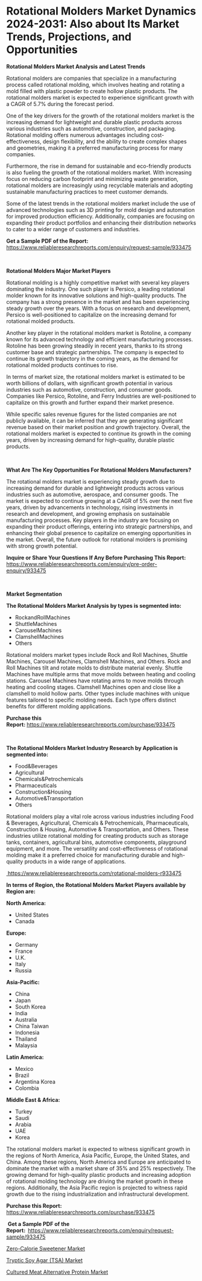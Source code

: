 <p><h1>Rotational Molders Market Dynamics 2024-2031: Also about Its Market Trends, Projections, and Opportunities</h1></p><p><strong>Rotational Molders Market Analysis and Latest Trends</strong></p>
<p><p>Rotational molders are companies that specialize in a manufacturing process called rotational molding, which involves heating and rotating a mold filled with plastic powder to create hollow plastic products. The rotational molders market is expected to experience significant growth with a CAGR of 5.7% during the forecast period.</p><p>One of the key drivers for the growth of the rotational molders market is the increasing demand for lightweight and durable plastic products across various industries such as automotive, construction, and packaging. Rotational molding offers numerous advantages including cost-effectiveness, design flexibility, and the ability to create complex shapes and geometries, making it a preferred manufacturing process for many companies.</p><p>Furthermore, the rise in demand for sustainable and eco-friendly products is also fueling the growth of the rotational molders market. With increasing focus on reducing carbon footprint and minimizing waste generation, rotational molders are increasingly using recyclable materials and adopting sustainable manufacturing practices to meet customer demands.</p><p>Some of the latest trends in the rotational molders market include the use of advanced technologies such as 3D printing for mold design and automation for improved production efficiency. Additionally, companies are focusing on expanding their product portfolios and enhancing their distribution networks to cater to a wider range of customers and industries.</p></p>
<p><strong>Get a Sample PDF of the Report:&nbsp;</strong> <a href="https://www.reliableresearchreports.com/enquiry/request-sample/933475">https://www.reliableresearchreports.com/enquiry/request-sample/933475</a></p>
<p>&nbsp;</p>
<p><strong>Rotational Molders Major Market Players</strong></p>
<p><p>Rotational molding is a highly competitive market with several key players dominating the industry. One such player is Persico, a leading rotational molder known for its innovative solutions and high-quality products. The company has a strong presence in the market and has been experiencing steady growth over the years. With a focus on research and development, Persico is well-positioned to capitalize on the increasing demand for rotational molded products.</p><p>Another key player in the rotational molders market is Rotoline, a company known for its advanced technology and efficient manufacturing processes. Rotoline has been growing steadily in recent years, thanks to its strong customer base and strategic partnerships. The company is expected to continue its growth trajectory in the coming years, as the demand for rotational molded products continues to rise.</p><p>In terms of market size, the rotational molders market is estimated to be worth billions of dollars, with significant growth potential in various industries such as automotive, construction, and consumer goods. Companies like Persico, Rotoline, and Ferry Industries are well-positioned to capitalize on this growth and further expand their market presence.</p><p>While specific sales revenue figures for the listed companies are not publicly available, it can be inferred that they are generating significant revenue based on their market position and growth trajectory. Overall, the rotational molders market is expected to continue its growth in the coming years, driven by increasing demand for high-quality, durable plastic products.</p></p>
<p>&nbsp;</p>
<p><strong>What Are The Key Opportunities For Rotational Molders Manufacturers?</strong></p>
<p><p>The rotational molders market is experiencing steady growth due to increasing demand for durable and lightweight products across various industries such as automotive, aerospace, and consumer goods. The market is expected to continue growing at a CAGR of 5% over the next five years, driven by advancements in technology, rising investments in research and development, and growing emphasis on sustainable manufacturing processes. Key players in the industry are focusing on expanding their product offerings, entering into strategic partnerships, and enhancing their global presence to capitalize on emerging opportunities in the market. Overall, the future outlook for rotational molders is promising with strong growth potential.</p></p>
<p><strong>Inquire or Share Your Questions If Any Before Purchasing This Report:</strong> <a href="https://www.reliableresearchreports.com/enquiry/pre-order-enquiry/933475">https://www.reliableresearchreports.com/enquiry/pre-order-enquiry/933475</a></p>
<p>&nbsp;</p>
<p><strong>Market Segmentation</strong></p>
<p><strong>The Rotational Molders Market Analysis by types is segmented into:</strong></p>
<p><ul><li>RockandRollMachines</li><li>ShuttleMachines</li><li>CarouselMachines</li><li>ClamshellMachines</li><li>Others</li></ul></p>
<p><p>Rotational molders market types include Rock and Roll Machines, Shuttle Machines, Carousel Machines, Clamshell Machines, and Others. Rock and Roll Machines tilt and rotate molds to distribute material evenly. Shuttle Machines have multiple arms that move molds between heating and cooling stations. Carousel Machines have rotating arms to move molds through heating and cooling stages. Clamshell Machines open and close like a clamshell to mold hollow parts. Other types include machines with unique features tailored to specific molding needs. Each type offers distinct benefits for different molding applications.</p></p>
<p><strong>Purchase this Report:&nbsp;</strong><a href="https://www.reliableresearchreports.com/purchase/933475">https://www.reliableresearchreports.com/purchase/933475</a></p>
<p>&nbsp;</p>
<p><strong>The Rotational Molders Market Industry Research by Application is segmented into:</strong></p>
<p><ul><li>Food&Beverages</li><li>Agricultural</li><li>Chemicals&Petrochemicals</li><li>Pharmaceuticals</li><li>Construction&Housing</li><li>Automotive&Transportation</li><li>Others</li></ul></p>
<p><p>Rotational molders play a vital role across various industries including Food & Beverages, Agricultural, Chemicals & Petrochemicals, Pharmaceuticals, Construction & Housing, Automotive & Transportation, and Others. These industries utilize rotational molding for creating products such as storage tanks, containers, agricultural bins, automotive components, playground equipment, and more. The versatility and cost-effectiveness of rotational molding make it a preferred choice for manufacturing durable and high-quality products in a wide range of applications.</p></p>
<p><a href="https://www.reliableresearchreports.com/rotational-molders-r933475">&nbsp;https://www.reliableresearchreports.com/rotational-molders-r933475</a></p>
<p><strong>In terms of Region, the Rotational Molders Market Players available by Region are:</strong></p>
<p>
    <p> <strong> North America: </strong>
        <ul>
            <li>United States</li>
            <li>Canada</li>
        </ul>
        </p> 
    <p> <strong> Europe: </strong>
        <ul>
            <li>Germany</li>
            <li>France</li>
            <li>U.K.</li>
            <li>Italy</li>
            <li>Russia</li>
        </ul>
        </p> 
    <p> <strong> Asia-Pacific: </strong>
        <ul>
            <li>China</li>
            <li>Japan</li>
            <li>South Korea</li>
            <li>India</li>
            <li>Australia</li>
            <li>China Taiwan</li>
            <li>Indonesia</li>
            <li>Thailand</li>
            <li>Malaysia</li>
        </ul>
        </p> 
    <p> <strong> Latin America: </strong>
        <ul>
            <li>Mexico</li>
            <li>Brazil</li>
            <li>Argentina Korea</li>
            <li>Colombia</li>
        </ul>
        </p> 
    <p> <strong> Middle East & Africa: </strong>
        <ul>
            <li>Turkey</li>
            <li>Saudi</li>
            <li>Arabia</li>
            <li>UAE</li>
            <li>Korea</li>
        </ul>
    </p>
    </p>
<p><p>The rotational molders market is expected to witness significant growth in the regions of North America, Asia Pacific, Europe, the United States, and China. Among these regions, North America and Europe are anticipated to dominate the market with a market share of 35% and 25% respectively. The growing demand for high-quality plastic products and increasing adoption of rotational molding technology are driving the market growth in these regions. Additionally, the Asia Pacific region is projected to witness rapid growth due to the rising industrialization and infrastructural development.</p></p>
<p><strong>Purchase this Report: </strong><a href="https://www.reliableresearchreports.com/purchase/933475">https://www.reliableresearchreports.com/purchase/933475</a></p>
<p>&nbsp;<strong>Get a Sample PDF of the Report:&nbsp;&nbsp;</strong><a href="https://www.reliableresearchreports.com/enquiry/request-sample/933475">https://www.reliableresearchreports.com/enquiry/request-sample/933475</a></p>
<p><strong></strong></p>
<p><p><a href="https://github.com/indrystar/Market-Research-Report-List-4/blob/main/zero-calorie-sweetener-market.md">Zero-Calorie Sweetener Market</a></p><p><a href="https://github.com/josesg55/Market-Research-Report-List-3/blob/main/tryptic-soy-agar-tsa-market.md">Tryptic Soy Agar (TSA) Market</a></p><p><a href="https://github.com/AKSHATREPORTPRIME/Market-Research-Report-List-5/blob/main/cultured-meat-alternative-protein-market.md">Cultured Meat Alternative Protein Market</a></p></p>